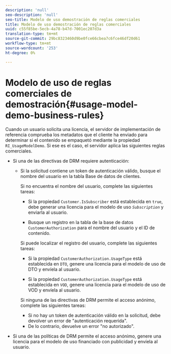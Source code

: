 ```yaml
---
description: 'null'
seo-description: 'null'
seo-title: Modelo de uso demostración de reglas comerciales
title: Modelo de uso demostración de reglas comerciales
uuid: c55f85be-5ecb-4a78-b47d-7001ec207d3a
translation-type: tm+mt
source-git-commit: 29bc8323460d9be0fce66cbea7c6fce46df20d61
workflow-type: tm+mt
source-wordcount: '253'
ht-degree: 0%

---
```



# Modelo de uso de reglas comerciales de demostración{#usage-model-demo-business-rules}

Cuando un usuario solicita una licencia, el servidor de implementación de referencia comprueba los metadatos que el cliente ha enviado para determinar si el contenido se empaquetó mediante la propiedad `RI_UsageModelDemo`. Si ese es el caso, el servidor aplica las siguientes reglas comerciales.

* Si una de las directivas de DRM requiere autenticación:

   * Si la solicitud contiene un token de autenticación válido, busque el nombre del usuario en la tabla Base de datos de clientes.

      Si no encuentra el nombre del usuario, complete las siguientes tareas:

      * Si la propiedad `Customer.IsSubscriber` está establecida en `true`, debe generar una licencia para el modelo de uso *`Subscription`* y enviarla al usuario.

      * Busque un registro en la tabla de la base de datos `CustomerAuthorization` para el nombre del usuario y el ID de contenido.

      Si puede localizar el registro del usuario, complete las siguientes tareas:

      * Si la propiedad `CustomerAuthorization.UsageType` está establecida en `DTO`, genere una licencia para el modelo de uso de DTO y envíela al usuario.

      * Si la propiedad `CustomerAuthorization.UsageType` está establecida en `VOD`, genere una licencia para el modelo de uso de VOD y envíela al usuario.

      Si ninguna de las directivas de DRM permite el acceso anónimo, complete las siguientes tareas:

      * Si no hay un token de autenticación válido en la solicitud, debe devolver un error de &quot;autenticación requerida&quot;.
      * De lo contrario, devuelve un error &quot;no autorizado&quot;.



* Si una de las políticas de DRM permite el acceso anónimo, genere una licencia para el modelo de uso financiado con publicidad y envíela al usuario.

